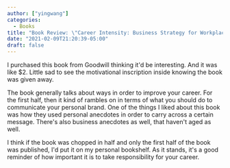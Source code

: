```yaml
---
author: ["yingwang"]
categories:
  - Books
title: "Book Review: \"Career Intensity: Business Strategy for Workplace Warriors and Entrepreneurs\", by David V. Lorenzo"
date: "2021-02-09T21:20:39-05:00"
draft: false
---
```


I purchased this book from Goodwill thinking it'd be interesting. And it was
like $2. Little sad to see the motivational inscription inside knowing the book
was given away.

The book generally talks about ways in order to improve your career. For the
first half, then it kind of rambles on in terms of what you should do to
communicate your personal brand. One of the things I liked about this book was
how they used personal anecdotes in order to carry across a certain message.
There's also business anecdotes as well, that haven't aged as well.

I think if the book was chopped in half and only the first half of the book was
published, I'd put it on my personal bookshelf. As it stands, it's a good
reminder of how important it is to take responsibility for your career.
